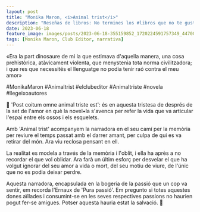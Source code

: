 ```yaml
---
layout: post
title: "Monika Maron, <i>Animal trist</i>"
description: "Reseñas de libros: No termines los #libros que no te gustan. I els #llibres que t'agraden llegeix-los tants cops com calgui."
date: 2023-06-18
feature_image: images/posts/2023-06-18-355159852_1720224591757349_4470042315544441243_n_17961016301600577.heic
tags: [Monika Maron, Club Editor, narrativa]
---
```


«Era la part dinosaure de mi la que estimava d'aquella manera, una cosa prehistòrica, atàvicament violenta, que menystenia tota norma civilitzadora; i que res que necessités el llenguatge no podia tenir raó contra el meu amor»
<!--more-->

#MonikaMaron #Animaltrist #elclubeditor #Animaltriste #novela #llegeixoautores

🦖 'Post coitum omne animal triste est': és en aquesta tristesa de després de la set de l'amor en què la novel•la s'avenca per refer la vida que va articular l'espai entre els ossos i els esquelets. 

Amb 'Animal trist' acompanyem la narradora en el seu camí per la memòria per reviure el temps passat amb el darrer amant, per culpa de qui es va retirar del món. Ara viu reclosa pensant en ell. 

La realitat es modela a través de la memòria i l'oblit, i ella ha après a no recordar el que vol oblidar. Ara farà un últim esforç per desvelar el que ha volgut ignorar del seu amor a vida o mort, del seu motiu de viure, de l'únic que no es podia deixar perdre.

Aquesta narradora, encapsulada en la bogeria de la passió que un cop va sentir, em recorda l'Ernaux de 'Pura passió'. Em pregunto si totes aquestes dones aïllades i consumint-se en les seves respectives passions no haurien pogut fer-se amigues. Potser aquesta hauria estat la salvació. 🦖
